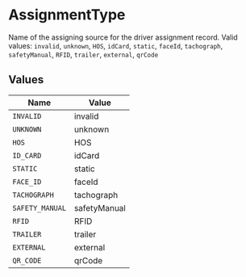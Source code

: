 # AssignmentType

Name of the assigning source for the driver assignment record.  Valid values: `invalid`, `unknown`, `HOS`, `idCard`, `static`, `faceId`, `tachograph`, `safetyManual`, `RFID`, `trailer`, `external`, `qrCode`


## Values

| Name            | Value           |
| --------------- | --------------- |
| `INVALID`       | invalid         |
| `UNKNOWN`       | unknown         |
| `HOS`           | HOS             |
| `ID_CARD`       | idCard          |
| `STATIC`        | static          |
| `FACE_ID`       | faceId          |
| `TACHOGRAPH`    | tachograph      |
| `SAFETY_MANUAL` | safetyManual    |
| `RFID`          | RFID            |
| `TRAILER`       | trailer         |
| `EXTERNAL`      | external        |
| `QR_CODE`       | qrCode          |